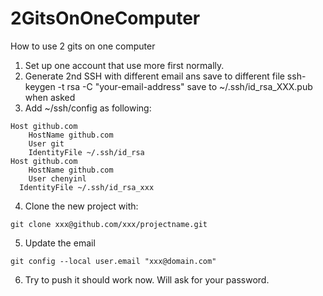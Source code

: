 2GitsOnOneComputer
==================

How to use 2 gits on one computer

1. Set up one account that use more first normally.
2. Generate 2nd SSH with different email ans save to different file
    ssh-keygen -t rsa -C "your-email-address"
    save to ~/.ssh/id_rsa_XXX.pub when asked
3. Add ~/ssh/config as following:
```    
Host github.com
    HostName github.com
    User git
    IdentityFile ~/.ssh/id_rsa
Host github.com
    HostName github.com
    User chenyinl
  IdentityFile ~/.ssh/id_rsa_xxx
```

4. Clone the new project with:
```
git clone xxx@github.com/xxx/projectname.git
```

5. Update the email 
```
git config --local user.email "xxx@domain.com"
```
6. Try to push it should work now. Will ask for your password.

